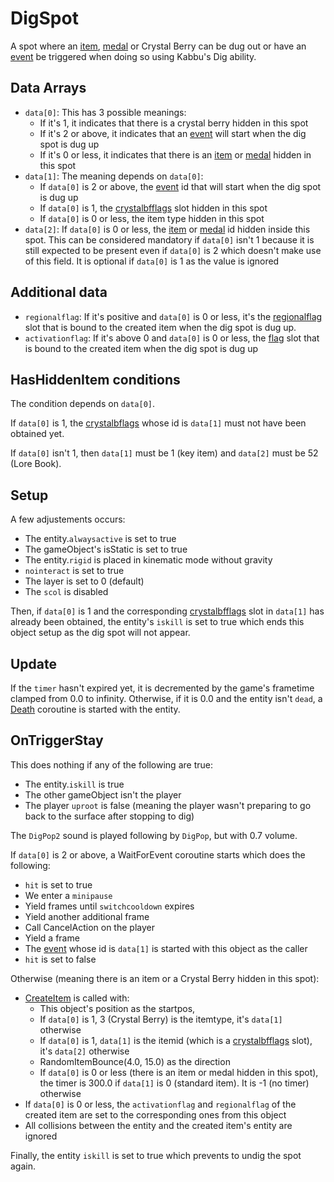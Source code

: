 # DigSpot
A spot where an [item](../../../Enums%20and%20IDs/Items.md), [medal](../../../Enums%20and%20IDs/Medal.md) or Crystal Berry can be dug out or have an [event](../../../Enums%20and%20IDs/Events.md) be triggered when doing so using Kabbu's Dig ability.

## Data Arrays
- `data[0]`: This has 3 possible meanings:
    - If it's 1, it indicates that there is a crystal berry hidden in this spot
    - If it's 2 or above, it indicates that an [event](../../../Enums%20and%20IDs/Events.md) will start when the dig spot is dug up 
    - If it's 0 or less, it indicates that there is an [item](../../../Enums%20and%20IDs/Items.md) or [medal](../../../Enums%20and%20IDs/Medal.md) hidden in this spot
- `data[1]`: The meaning depends on `data[0]`:
    - If `data[0]` is 2 or above, the [event](../../../Enums%20and%20IDs/Events.md) id that will start when the dig spot is dug up
    - If `data[0]` is 1, the [crystalbfflags](../../../Enums%20and%20IDs/crystalbfflags.md) slot hidden in this spot
    - If `data[0]` is 0 or less, the item type hidden in this spot
- `data[2]`: If `data[0]` is 0 or less, the [item](../../../Enums%20and%20IDs/Items.md) or [medal](../../../Enums%20and%20IDs/Medal.md) id hidden inside this spot. This can be considered mandatory if `data[0]` isn't 1 because it is still expected to be present even if `data[0]` is 2 which doesn't make use of this field. It is optional if `data[0]` is 1 as the value is ignored

## Additional data
- `regionalflag`: If it's positive and `data[0]` is 0 or less, it's the [regionalflag](../../../Flags%20arrays/Regionalflags.md) slot that is bound to the created item when the dig spot is dug up.
- `activationflag`: If it's above 0 and `data[0]` is 0 or less, the [flag](../../../Flags%20arrays/flags.md) slot that is bound to the created item when the dig spot is dug up

## HasHiddenItem conditions
The condition depends on `data[0]`.

If `data[0]` is 1, the [crystalbflags](../../../Enums%20and%20IDs/crystalbfflags.md) whose id is `data[1]` must not have been obtained yet. 

If `data[0]` isn't 1, then `data[1]` must be 1 (key item) and `data[2]` must be 52 (Lore Book).

## Setup
A few adjustements occurs:

- The entity.`alwaysactive` is set to true
- The gameObject's isStatic is set to true
- The entity.`rigid` is placed in kinematic mode without gravity
- `nointeract` is set to true
- The layer is set to 0 (default)
- The `scol` is disabled

Then, if `data[0]` is 1 and the corresponding [crystalbfflags](../../../Enums%20and%20IDs/crystalbfflags.md) slot in `data[1]` has already been obtained, the entity's `iskill` is set to true which ends this object setup as the dig spot will not appear.

## Update
If the `timer` hasn't expired yet, it is decremented by the game's frametime clamped from 0.0 to infinity. Otherwise, if it is 0.0 and the entity isn't `dead`, a [Death](../../EntityControl/Notable%20methods/Death.md) coroutine is started with the entity.

## OnTriggerStay
This does nothing if any of the following are true:

- The entity.`iskill` is true
- The other gameObject isn't the player
- The player `uproot` is false (meaning the player wasn't preparing to go back to the surface after stopping to dig)

The `DigPop2` sound is played following by `DigPop`, but with 0.7 volume.

If `data[0]` is 2 or above, a WaitForEvent coroutine starts which does the following:

- `hit` is set to true
- We enter a `minipause`
- Yield frames until `switchcooldown` expires
- Yield another additional frame
- Call CancelAction on the player
- Yield a frame
- The [event](../../../Enums%20and%20IDs/Events.md) whose id is `data[1]` is started with this object as the caller
- `hit` is set to false

Otherwise (meaning there is an item or a Crystal Berry hidden in this spot):

- [CreateItem](Item.md#entitycontrolcreateitem) is called with:
    - This object's position as the startpos, 
    - If `data[0]` is 1, 3 (Crystal Berry) is the itemtype, it's `data[1]` otherwise
    - If `data[0]` is 1, `data[1]` is the itemid (which is a [crystalbfflags](../../../Enums%20and%20IDs/crystalbfflags.md) slot), it's `data[2]` otherwise
    - RandomItemBounce(4.0, 15.0) as the direction
    - If `data[0]` is 0 or less (there is an item or medal hidden in this spot), the timer is 300.0 if `data[1]` is 0 (standard item). It is -1 (no timer) otherwise
- If `data[0]` is 0 or less, the `activationflag` and `regionalflag` of the created item are set to the corresponding ones from this object
- All collisions between the entity and the created item's entity are ignored

Finally, the entity `iskill` is set to true which prevents to undig the spot again.
